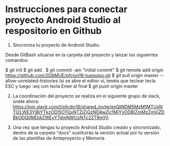 # Instrucciones para conectar proyecto Android Studio al respositorio en Github

1. Sincroniza tu proyecto de Android Studio.

Desde GitBash situarse en la carpeta del proyecto y lanzar los siguientes comandos:

$ git init
$ git add .
$ git commit -am "initial commit"
$ git remote add origin https://github.com/2DAMUE/pfcjun19-tuequipo.git
$ git pull origin master --allow-unrelated-histories
(si se abre el editor vi, tenéis que teclear tecla ESC y luego :wq con tecla Enter al final
$ git push origin master

2. La coordinación del proyecto se realiza en el siguiente grupo de slack, únete ahora:
https://join.slack.com/t/pfcdic18/shared_invite/enQtNDM5MzM1MTUxNTI2LWE3YjBiYTkzODI5OTQxNTZjZjQzNDAwZjc1MjYyODBlZmMzZmVjZDBkODQ0MDdjZWEyYTdmNWUzNTc2ZTRmYjI

3. Una vez que tengas tu proyecto Android Studio creado y sincronizado, dentro de la carpeta "docs" sustituirás la versión actual por tu versión de las plantillas de Anteproyecto y Memoria
